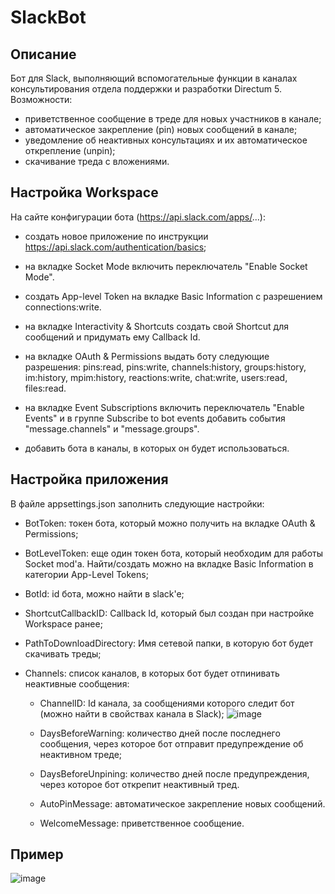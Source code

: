 # SlackBot
## Описание

Бот для Slack, выполняющий вспомогательные функции в каналах консультирования отдела поддержки и разработки Directum 5.
Возможности:
- приветственное сообщение в треде для новых участников в канале;
- автоматическое закрепление (pin) новых сообщений в канале;
- уведомление об неактивных консультациях и их автоматическое открепление (unpin);
- скачивание треда с вложениями.

## Настройка Workspace

На сайте конфигурации бота (https://api.slack.com/apps/...):
- создать новое приложение по инструкции https://api.slack.com/authentication/basics;

- на вкладке Socket Mode включить переключатель "Enable Socket Mode".

- создать App-level Token на вкладке Basic Information с разрешением connections:write.  

- на вкладке Interactivity & Shortcuts создать свой Shortcut для сообщений и придумать ему Callback Id.

- на вкладке OAuth & Permissions выдать боту следующие разрешения:
pins:read, pins:write, channels:history, groups:history, im:history, mpim:history, reactions:write, chat:write, users:read, files:read.

- на вкладке Event Subscriptions включить переключатель "Enable Events" и в группе Subscribe to bot events добавить события "message.channels" и "message.groups".

- добавить бота в каналы, в которых он будет использоваться.

## Настройка приложения

В файле appsettings.json заполнить следующие настройки:

- BotToken: токен бота, который можно получить на вкладке OAuth & Permissions;

- BotLevelToken: еще один токен бота, который необходим для работы Socket mod'a. Найти/создать можно на вкладке Basic Information в категории App-Level Tokens;

- BotId: id бота, можно найти в slack'e;

- ShortcutCallbackID: Callback Id, который был создан при настройке Workspace ранее;

- PathToDownloadDirectory: Имя сетевой папки, в которую бот будет скачивать треды;

- Channels: список каналов, в которых бот будет отпинивать неактивные сообщения:
  - ChannelID: Id канала, за сообщениями которого следит бот (можно найти в свойствах канала в Slack); ![image](https://user-images.githubusercontent.com/2363923/126785486-06eef727-65b7-4b21-997c-ad5b4ef3c154.png)

  - DaysBeforeWarning: количество дней после последнего сообщения, через которое бот отправит предупреждение об неактивном треде;

  - DaysBeforeUnpining: количество дней после предупреждения, через которое бот открепит неактивный тред.

  - AutoPinMessage: автоматическое закрепление новых сообщений.
 
  - WelcomeMessage: приветственное сообщение.

## Пример

![image](https://user-images.githubusercontent.com/55059498/126780340-452a4b0a-2d10-4069-8569-81c8c6a12fce.png)
